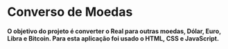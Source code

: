 # Converso de Moedas

<strong>O objetivo do projeto é converter o Real para outras moedas, Dólar, Euro, Libra e Bitcoin. 
Para esta aplicação foi usado o HTML, CSS e JavaScript.</strong>

